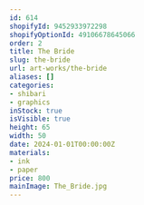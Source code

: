 ```yaml
---
id: 614
shopifyId: 9452933972298
shopifyOptionId: 49106678645066
order: 2
title: The Bride
slug: the-bride
url: art-works/the-bride
aliases: []
categories:
- shibari
- graphics
inStock: true
isVisible: true
height: 65
width: 50
date: 2024-01-01T00:00:00Z
materials:
- ink
- paper
price: 800
mainImage: The_Bride.jpg
---
```

